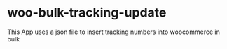 # woo-bulk-tracking-update
This App uses a json file to insert tracking numbers into woocommerce in bulk
